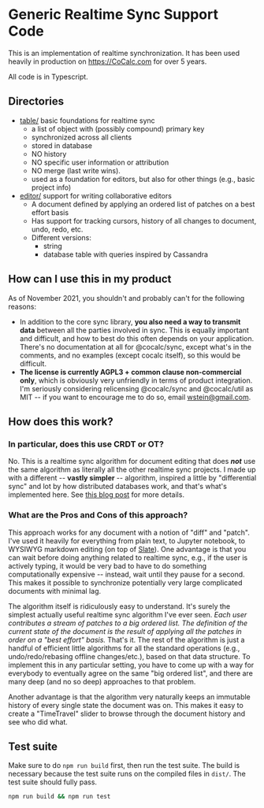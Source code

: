 # Generic Realtime Sync Support Code

This is an implementation of realtime synchronization. It has been used heavily in production on https://CoCalc.com for over 5 years.

All code is in Typescript.

## Directories

- [table/](./table) basic foundations for realtime sync
  - a list of object with (possibly compound) primary key
  - synchronized across all clients
  - stored in database
  - NO history
  - NO specific user information or attribution
  - NO merge (last write wins).
  - used as a foundation for editors, but also for other things (e.g., basic project info)
- [editor/](./editor) support for writing collaborative editors
  - A document defined by applying an ordered list of patches on a best effort basis
  - Has support for tracking cursors, history of all changes to document, undo, redo, etc.
  - Different versions:
    - string
    - database table with queries inspired by Cassandra

## How can I use this in my product

As of November 2021, you shouldn't and probably can't for the following reasons:

- In addition to the core sync library, **you also need a way to transmit data** between all the parties involved in sync.  This is equally important and difficult, and how to best do this often depends on your application.   There's no documentation at all for @cocalc/sync, except what's in the comments, and no examples (except cocalc itself), so this would be difficult.
- **The license is currently AGPL3 + common clause non-commercial only**, which is obviously very unfriendly in terms of product integration.  I'm seriously considering relicensing @cocalc/sync and @cocalc/util as MIT -- if you want to encourage me to do so, email [wstein@gmail.com](mailto:wstein@gmail.com).

## How does this work?

### In particular, does this use CRDT or OT?

No.  This is a realtime sync algorithm for document editing that does _**not**_ use the same algorithm as literally all the other realtime sync projects.  I made up with a different -- **vastly simpler** -- algorithm, inspired a little by "differential sync" and lot by how distributed databases work, and that's what's implemented here.  See [this blog post](https://blog.cocalc.com/2018/10/11/collaborative-editing.html) for more details.

### What are the Pros and Cons of this approach?

This approach works for any document with a notion of "diff" and "patch".  I've used it heavily for everything from plain text, to Jupyter notebook, to WYSIWYG markdown editing (on top of [Slate](https://docs.slatejs.org/)).  One advantage is that you can wait before doing anything related to realtime sync, e.g., if the user is actively typing, it would be very bad to have to do something computationally expensive -- instead, wait until they pause for a second.   This makes it possible to synchronize potentially very large complicated documents with minimal lag.

The algorithm itself is ridiculously easy to understand.  It's surely the simplest actually useful realtime sync algorithm I've ever seen.  _Each user contributes a stream of patches to a big ordered list.  The definition of the current state of the document is the result of applying all the patches in order on a "best effort" basis._  That's it.  The rest of the algorithm is just a handful of efficient little algorithms for all the standard operations (e.g., undo/redo/rebasing offline changes/etc.), based on that data structure.  To implement this in any particular setting, you have to come up with a way for everybody to eventually agree on the same "big ordered list", and there are many deep (and no so deep) approaches to that problem.

Another advantage is that the algorithm very naturally keeps an immutable history of every single state the document was on.  This makes it easy to create a "TimeTravel" slider to browse through the document history and see who did what.

## Test suite

Make sure to do `npm run build` first, then run the test suite. The build is necessary because
the test suite runs on the compiled files in `dist/`. The test suite should fully pass.

```sh
npm run build && npm run test
```
